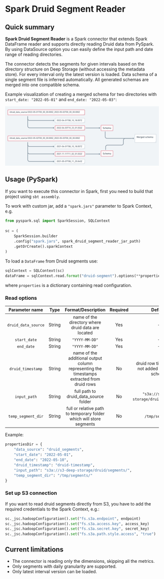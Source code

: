 # Spark Druid Segment Reader #

## Quick summary

__Spark Druid Segment Reader__ is a Spark connector that extends Spark DataFrame reader and supports directly reading
Druid data from PySpark.
By using DataSource option you can easily define the input path and date range of reading directories.

The connector detects the segments for given intervals based on the directory structure on Deep Storage (without
accessing the metadata store). For every interval only the latest version is loaded. Data schema of a single segment
file is inferred automatically. All generated schemas are merged into one compatible
schema.

Example visualization of creating a merged schema for two directories with `start_date: "2022-05-01"`
and `end_date: "2022-05-03"`:

![image info](./directory_schema.png)

## Usage (PySpark)

If you want to execute this connector in Spark, first you need to build that project using `sbt assembly`.

To work with custom jar, add a `"spark.jars"` parameter to Spark Context, e.g.

```python
from pyspark.sql import SparkSession, SQLContext

sc = (
    SparkSession.builder
    .config("spark.jars", spark_druid_segment_reader_jar_path)
    .getOrCreate().sparkContext
)
```

To load a `DataFrame` from Druid segments use:

```python
sqlContext = SQLContext(sc)
dataFrame = sqlContext.read.format("druid-segment").options(**properties).load()
```

where `properties` is a dictionary containing read configuration.

### Read options ###

|   Parameter name    |  Type   |                                     Format/Description                                     | Required |                       Default                        |
|:-------------------:|:-------:|:------------------------------------------------------------------------------------------:|:--------:|:----------------------------------------------------:|
| `druid_data_source` | String  |                     name of the directory where druid data are located                     |   Yes    |                          -                           |
|    `start_date`     | String  |                                       `"YYYY-MM-DD"`                                       |   Yes    |                          -                           |
|     `end_date`      | String  |                                       `"YYYY-MM-DD"`                                       |   Yes    |                          -                           |
|  `druid_timestamp`  | String  | name of the additional output column representing the timestamps extracted from druid rows |    No    | druid row timestamp is not added to the final schema |
|    `input_path`     | String  |                           full path to druid_data_source folder                            |    No    |      `"s3a://s3-deep-storage/druid/segments/"`       |
| `temp_segment_dir`  | String  |            full or relative path to temporary folder which will store segments             |    No    |                   `/tmp/segments`                    |

Example:

```python
propertiesDir = {
    "data_source": "druid_segments",
    "start_date": "2022-05-01",
    "end_date": "2022-05-10",
    "druid_timestamp": "druid-timestamp",
    "input_path": "s3a://s3-deep-storage/druid/segments/",
    "temp_segment_dir": "/tmp/segments/"
}
```

### Set up S3 connection

If you want to read druid segments directly from S3, you have to add the required credentials to the Spark Context,
e.g.:

```python
sc._jsc.hadoopConfiguration().set("fs.s3a.endpoint", endpoint)
sc._jsc.hadoopConfiguration().set("fs.s3a.access.key", access_key)
sc._jsc.hadoopConfiguration().set("fs.s3a.secret.key", secret_key)
sc._jsc.hadoopConfiguration().set("fs.s3a.path.style.access", "true")
```

## Current limitations

- The connector is reading only the dimensions, skipping all the metrics.
- Only segments with daily granularity are supported.
- Only latest interval version can be loaded.
